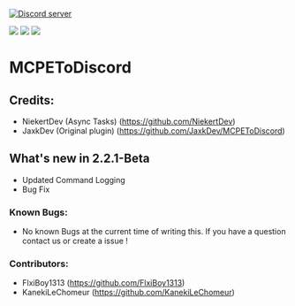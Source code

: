 <a href="https://discord.gg/RuF5gxRNfQ"><img src="https://discordapp.com/api/guilds/554059221847638040/embed.png" alt="Discord server"/></a>

[![](https://poggit.pmmp.io/shield.state/MCPEToDiscord)](https://poggit.pmmp.io/p/MCPEToDiscord)
[![](https://poggit.pmmp.io/shield.api/MCPEToDiscord)](https://poggit.pmmp.io/p/MCPEToDiscord)
[![](https://poggit.pmmp.io/shield.dl.total/MCPEToDiscord)](https://poggit.pmmp.io/p/MCPEToDiscord)
# MCPEToDiscord

## Credits:

- NiekertDev (Async Tasks) (https://github.com/NiekertDev)
- JaxkDev (Original plugin) (https://github.com/JaxkDev/MCPEToDiscord)

## What's new in 2.2.1-Beta

- Updated Command Logging
- Bug Fix


### Known Bugs:
- No known Bugs at the current time of writing this.
If you have a question contact us or create a issue !

### Contributors:
- FlxiBoy1313 (https://github.com/FlxiBoy1313)
- KanekiLeChomeur (https://github.com/KanekiLeChomeur)
